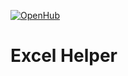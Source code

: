 [![OpenHub](https://www.openhub.net/p/ExcelHelper/widgets/project_thin_badge?format=gif)](https://www.openhub.net/p/ExcelHelper)


# Excel Helper
